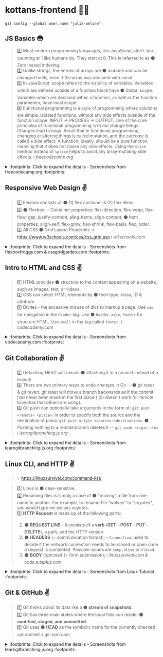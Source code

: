 # kottans-frontend :blue_heart::yellow_heart:

```linux
git config --global user.name "julia-online"
```

## JS Basics :flushed:

> :one: Most modern programming languages, like JavaScript, don't start counting at 1 like humans do. They start at 0. This is referred to as :black_circle: Zero-based indexing.
><br>
> :two: Unlike strings, the entries of arrays are :black_circle: mutable and can be changed freely, even if the array was declared with const.
><br>
> :three: In JavaScript, scope refers to the visibility of variables. Variables which are defined outside of a function block have :black_circle: Global scope. Variables which are declared within a function, as well as the function parameters, have local scope.
><br>
> :four: Functional programming is a style of programming where solutions are simple, isolated functions, without any side effects outside of the function scope: INPUT -> PROCESS -> OUTPUT. One of the core principles of functional programming is to not change things. Changes lead to bugs. Recall that in functional programming, changing or altering things is called mutation, and the outcome is called a side effect. A function, ideally, should be a pure function, meaning that it does not cause any side effects. Using the `slice` method instead of `splice` helps to avoid any array-mutating side effects.
> :information_source: *freecodecamp.org*

<details><summary>	:footprints: Click to expand the details - Screenshots from freecodecamp.org :footprints: </summary>

![fcc_js-basics_done](https://github.com/julia-online/kottans-frontend/blob/main/task_js_basics/fcc-js-basics_done.jpg)

![fcc-es6_done](https://github.com/julia-online/kottans-frontend/blob/main/task_js_basics/fcc-es6_done.jpg)

![fcc-basic-data-strutures_done](https://github.com/julia-online/kottans-frontend/blob/main/task_js_basics/fcc-basic-data-structures_done.jpg)

![fcc-basic-algorithm-scripting_done](https://github.com/julia-online/kottans-frontend/blob/main/task_js_basics/fcc-basic-algorithm-scripting_done.jpg)

![fcc-functional-programming_done](https://github.com/julia-online/kottans-frontend/blob/main/task_js_basics/fcc-functional-programming_done.jpg)

![fcc-intermediate-algorithm-scripting_done](https://github.com/julia-online/kottans-frontend/blob/main/task_js_basics/fcc-intermediate-algorithm-scripting_done.jpg)

</details>

## Responsive Web Design :v:

> :one: Flexbox consists of :black_circle: (1) flex container & (2) flex items.
><br>
> :two: :black_circle: Flexbox -- Container properties: flex-direction, flex-wrap, flex-flow, gap, justify-content, aling-items, align-content; :black_circle: Item properties: align-self, flex-grow, flex-shrink, flex-basis, flex, order.
><br>
> :three: All CSS :black_circle: Grid Layout Properties -> https://www.w3schools.com/css/css_grid.asp
> :information_source: *w3schools.com*

<details><summary>	:footprints: Click to expand the details - Screenshots from flexboxfroggy.com & cssgridgarden.com :footprints: </summary>

![flexbox-froggy_done](https://github.com/julia-online/kottans-frontend/blob/main/task_responsive_web_design/flexbox-froggy_done.jpg)

![grid-garden_done](https://github.com/julia-online/kottans-frontend/blob/main/task_responsive_web_design/grid-garden_done.jpg)

</details>

## Intro to HTML and CSS :v:

> :one: HTML provides :black_circle: structure to the content appearing on a website, such as images, text, or videos.
><br>
> :two: CSS can select HTML elements by :black_circle: their type, class, ID & attribute.
><br>
> :three: Divites - the excessive misuse of divs to markup a page. Use `nav` for navigation in the `header` tag. Use :black_circle: `header`, `main`, `footer` for structure HTML. Use `small` in the tag called `footer`.
> :information_source: *codecademy.com*

<details><summary>	:footprints: Click to expand the details - Screenshots from codecademy.com :footprints: </summary>

![learngit_ramp_move](https://github.com/julia-online/kottans-frontend/blob/main/task_html_css_intro/intro_html-css_done.jpg)

</details>

## Git Collaboration :v:

> :one: Detaching HEAD just means :black_circle: attaching it to a commit instead of a branch.
><br>
> :two: There are two primary ways to undo changes in Git -- :black_circle: git reset & git revert. 
git reset will move a branch backwards as if the commit had never been made in the first place ( (x) doesn't work for remote branches that others are using).
><br>
> :three: Git push can optionally take arguments in the form of: `git push <remote> <place>`. In order to specify both the source and the destination of place: `git push origin <source>:<destination>`. 
:black_circle: Pushing nothing to a remote branch deletes it -- `git push origin :foo`
> :information_source: *learngitbranching.js.org*

<details><summary>	:footprints: Click to expand the details - Screenshots from learngitbranching.js.org :footprints: </summary>
<br>
<details><summary> :mag: Main >> Ramping Up & Moving Work Around </summary>

![learngit_ramp_move](https://github.com/julia-online/kottans-frontend/blob/main/task_git_collaboration/learngit_ramp_move.jpg)

![learngit_ramp_move](https://github.com/julia-online/kottans-frontend/blob/main/task_git_collaboration/learngit_ramp_move_done.jpg)

</details>
<details><summary> :mag: Remote >> To Origin And Beyond </summary>

![learngit_origin](https://github.com/julia-online/kottans-frontend/blob/main/task_git_collaboration/learngit_origin.jpg)

![learngit_origin_done](https://github.com/julia-online/kottans-frontend/blob/main/task_git_collaboration/learngit_origin_done.jpg)

</details>
</details>

## Linux CLI, and HTTP :v:

> :bulb: https://linuxsurvival.com/command-list/

> :one: Linux is :black_circle: case-sensitive.
><br>
> :two: Renaming files is simply a case of :black_circle: "moving" a file from one name to another. For example, to rename file "wolves" to "coyotes", you would type mv wolves coyotes.
><br>
> :three: **HTTP Request** is made up of the following parts:
> 1. :black_circle: **REQUEST LINE** - it consists of a **verb** (**GET** - **POST** - **PUT** - **DELETE**), a path, and the HTTP version.
> 2. :black_circle: **HEADERS** (= communication format); - `Connection`: used to decide if the network connection needs to be closed or open once a request is completed. Possible values are `keep-alive` or `closed`.
> 3. :black_circle: **BODY** (optional) (= form submission);
> :information_source: *linuxsurvival.com & code.tutsplus.com* 

<details><summary>	:footprints: Click to expand the details - Screenshots from Linux Tutorial :footprints: </summary>

![linux_cli_done](https://github.com/julia-online/kottans-frontend/blob/main/task_linux_cli/linux_cli_done.jpg)

</details>

## Git & GitHub :v:

> :one: Git thinks about its data like a :black_circle: **stream of snapshots**.
> <br>
> :two: Git has three main states where the local files can reside: :black_circle: **modified, staged, and committed**.
> <br>
> :three: Git uses :black_circle: **HEAD** as the symbolic name for the currently checked out commit.
> :information_source: *git-scm.com*

<details><summary>	:footprints: Click to expand the details - Screenshots from learngitbranching.js.org :footprints: </summary>
<br>
<details><summary> :mag: Main >> Introduction Sequence </summary>
  
![learnGit_introSeq](https://github.com/julia-online/kottans-frontend/blob/main/task_learn_git/learnGit_introSeq.jpg)

![learngit_introseq_done](https://github.com/julia-online/kottans-frontend/blob/main/task_learn_git/learngit_introseq_done.jpg)
  
</details>
  
<details><summary> :mag: Remote >> Push & Pull </summary>

![learnGit_introSeq](https://github.com/julia-online/kottans-frontend/blob/main/task_learn_git/learnGit_pull_merged1.jpg)

![learnGit_introSeq](https://github.com/julia-online/kottans-frontend/blob/main/task_learn_git/learnGit_pull_merged2.jpg)

![learnGit_introSeq](https://github.com/julia-online/kottans-frontend/blob/main/task_learn_git/learnGit_pull_done.jpg)
  
</details>